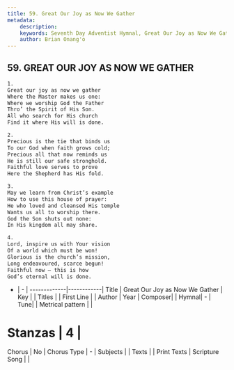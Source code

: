 ```yaml
---
title: 59. Great Our Joy as Now We Gather
metadata:
    description: 
    keywords: Seventh Day Adventist Hymnal, Great Our Joy as Now We Gather, , 
    author: Brian Onang'o
---
```



## 59. GREAT OUR JOY AS NOW WE GATHER

```txt
1.
Great our joy as now we gather
Where the Master makes us one:
Where we worship God the Father
Thro’ the Spirit of His Son.
All who search for His church
Find it where His will is done.

2.
Precious is the tie that binds us
To our God when faith grows cold;
Precious all that now reminds us
He is still our safe stronghold.
Faithful love serves to prove
Here the Shepherd has His fold.

3.
May we learn from Christ’s example
How to use this house of prayer:
He who loved and cleansed His temple
Wants us all to worship there.
God the Son shuts out none:
In His kingdom all may share.

4.
Lord, inspire us with Your vision
Of a world which must be won!
Glorious is the church’s mission,
Long endeavoured, scarce begun!
Faithful now – this is how
God’s eternal will is done.
```

- |   -  |
-------------|------------|
Title | Great Our Joy as Now We Gather |
Key |  |
Titles |  |
First Line |  |
Author | 
Year | 
Composer|  |
Hymnal|  - |
Tune|  |
Metrical pattern | |
# Stanzas | 4 |
Chorus | No |
Chorus Type | - |
Subjects |  |
Texts |  |
Print Texts | 
Scripture Song |  |
  
